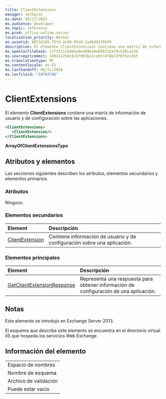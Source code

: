 ```yaml
---
title: ClientExtensions
manager: sethgros
ms.date: 09/17/2015
ms.audience: Developer
ms.topic: reference
ms.prod: office-online-server
localization_priority: Normal
ms.assetid: 0073d195-75fd-4c89-97e0-2ad6d91f99f9
description: El elemento ClientExtensions contiene una matriz de información de usuario y de configuración sobre las aplicaciones.
ms.openlocfilehash: c2f2511154daaded09ba0e8d811baf9ce30ca138
ms.sourcegitcommit: 34041125dc8c5f993b21cebfc4f8b72f0fd2cb6f
ms.translationtype: MT
ms.contentlocale: es-ES
ms.lasthandoff: 06/11/2018
ms.locfileid: "19763746"
---
```

# <a name="clientextensions"></a>ClientExtensions

El elemento **ClientExtensions** contiene una matriz de información de usuario y de configuración sobre las aplicaciones. 
  
```XML
<ClientExtensions>
   <ClientExtension/>
</ClientExtensions>
```

 **ArrayOfClientExtensionsType**
## <a name="attributes-and-elements"></a>Atributos y elementos

Las secciones siguientes describen los atributos, elementos secundarios y elementos primarios.
  
### <a name="attributes"></a>Atributos

Ninguno.
  
### <a name="child-elements"></a>Elementos secundarios

|**Element**|**Descripción**|
|:-----|:-----|
|[ClientExtension](clientextension.md) <br/> |Contiene información de usuario y de configuración sobre una aplicación.  <br/> |
   
### <a name="parent-elements"></a>Elementos principales

|**Element**|**Descripción**|
|:-----|:-----|
|[GetClientExtensionResponse](getclientextensionresponse.md) <br/> |Representa una respuesta para obtener información de configuración de una aplicación.  <br/> |
   
## <a name="remarks"></a>Notas

Este elemento se introdujo en Exchange Server 2013.
  
El esquema que describe este elemento se encuentra en el directorio virtual IIS que hospeda los servicios Web Exchange.
  
## <a name="element-information"></a>Información del elemento

||
|:-----|
|Espacio de nombres  <br/> |
|Nombre de esquema  <br/> |
|Archivo de validación  <br/> |
|Puede estar vacío  <br/> |
   

